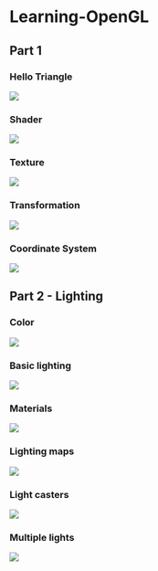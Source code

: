 # Learning-OpenGL

## Part 1
### Hello Triangle

![](Hello-Triangle/figure/result.png)


### Shader

![](Shader/result.gif)

### Texture

![](Texture/result.png)

### Transformation

![](Transformation/result.gif)

### Coordinate System

![](Coordinate-Systems/result.gif)

## Part 2 - Lighting

### Color

![](figures/colors.png)

### Basic lighting

![](figures/basic-lighting.gif)

### Materials

![](figures/silver.png)

### Lighting maps

![](figures/lighting-map.gif)

### Light casters

![](figures/spotlight.png)

### Multiple lights

![](figures/multiplelight.png)
